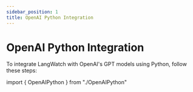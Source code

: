```yaml
---
sidebar_position: 1
title: OpenAI Python Integration
---
```


# OpenAI Python Integration

To integrate LangWatch with OpenAI's GPT models using Python, follow these steps:

import { OpenAIPython } from "./OpenAIPython"

<OpenAIPython />
